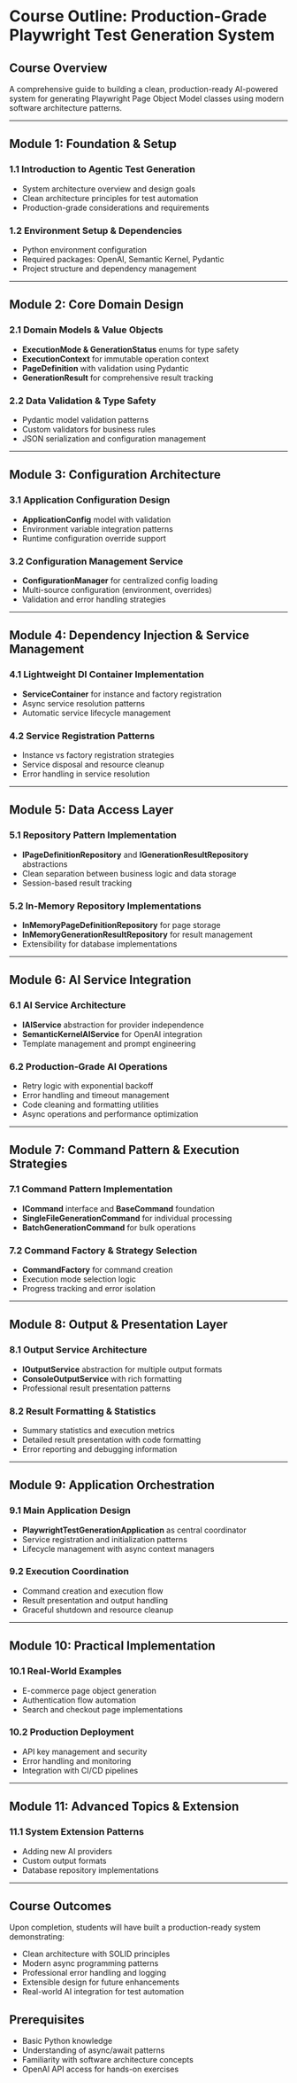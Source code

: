 # Course Outline: Production-Grade Playwright Test Generation System

## Course Overview

A comprehensive guide to building a clean, production-ready AI-powered system for generating Playwright Page Object Model classes using modern software architecture patterns.

---

## **Module 1: Foundation & Setup**

### 1.1 Introduction to Agentic Test Generation

- System architecture overview and design goals
- Clean architecture principles for test automation
- Production-grade considerations and requirements

### 1.2 Environment Setup & Dependencies

- Python environment configuration
- Required packages: OpenAI, Semantic Kernel, Pydantic
- Project structure and dependency management

---

## **Module 2: Core Domain Design**

### 2.1 Domain Models & Value Objects

- **ExecutionMode & GenerationStatus** enums for type safety
- **ExecutionContext** for immutable operation context
- **PageDefinition** with validation using Pydantic
- **GenerationResult** for comprehensive result tracking

### 2.2 Data Validation & Type Safety

- Pydantic model validation patterns
- Custom validators for business rules
- JSON serialization and configuration management

---

## **Module 3: Configuration Architecture**

### 3.1 Application Configuration Design

- **ApplicationConfig** model with validation
- Environment variable integration patterns
- Runtime configuration override support

### 3.2 Configuration Management Service

- **ConfigurationManager** for centralized config loading
- Multi-source configuration (environment, overrides)
- Validation and error handling strategies

---

## **Module 4: Dependency Injection & Service Management**

### 4.1 Lightweight DI Container Implementation

- **ServiceContainer** for instance and factory registration
- Async service resolution patterns
- Automatic service lifecycle management

### 4.2 Service Registration Patterns

- Instance vs factory registration strategies
- Service disposal and resource cleanup
- Error handling in service resolution

---

## **Module 5: Data Access Layer**

### 5.1 Repository Pattern Implementation

- **IPageDefinitionRepository** and **IGenerationResultRepository** abstractions
- Clean separation between business logic and data storage
- Session-based result tracking

### 5.2 In-Memory Repository Implementations

- **InMemoryPageDefinitionRepository** for page storage
- **InMemoryGenerationResultRepository** for result management
- Extensibility for database implementations

---

## **Module 6: AI Service Integration**

### 6.1 AI Service Architecture

- **IAIService** abstraction for provider independence
- **SemanticKernelAIService** for OpenAI integration
- Template management and prompt engineering

### 6.2 Production-Grade AI Operations

- Retry logic with exponential backoff
- Error handling and timeout management
- Code cleaning and formatting utilities
- Async operations and performance optimization

---

## **Module 7: Command Pattern & Execution Strategies**

### 7.1 Command Pattern Implementation

- **ICommand** interface and **BaseCommand** foundation
- **SingleFileGenerationCommand** for individual processing
- **BatchGenerationCommand** for bulk operations

### 7.2 Command Factory & Strategy Selection

- **CommandFactory** for command creation
- Execution mode selection logic
- Progress tracking and error isolation

---

## **Module 8: Output & Presentation Layer**

### 8.1 Output Service Architecture

- **IOutputService** abstraction for multiple output formats
- **ConsoleOutputService** with rich formatting
- Professional result presentation patterns

### 8.2 Result Formatting & Statistics

- Summary statistics and execution metrics
- Detailed result presentation with code formatting
- Error reporting and debugging information

---

## **Module 9: Application Orchestration**

### 9.1 Main Application Design

- **PlaywrightTestGenerationApplication** as central coordinator
- Service registration and initialization patterns
- Lifecycle management with async context managers

### 9.2 Execution Coordination

- Command creation and execution flow
- Result presentation and output handling
- Graceful shutdown and resource cleanup

---

## **Module 10: Practical Implementation**

### 10.1 Real-World Examples

- E-commerce page object generation
- Authentication flow automation
- Search and checkout page implementations

### 10.2 Production Deployment

- API key management and security
- Error handling and monitoring
- Integration with CI/CD pipelines

---

## **Module 11: Advanced Topics & Extension**

### 11.1 System Extension Patterns

- Adding new AI providers
- Custom output formats
- Database repository implementations

---

## **Course Outcomes**

Upon completion, students will have built a production-ready system demonstrating:
- Clean architecture with SOLID principles
- Modern async programming patterns
- Professional error handling and logging
- Extensible design for future enhancements
- Real-world AI integration for test automation

## **Prerequisites**

- Basic Python knowledge
- Understanding of async/await patterns
- Familiarity with software architecture concepts
- OpenAI API access for hands-on exercises